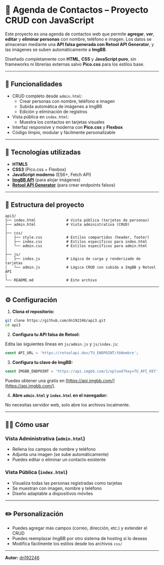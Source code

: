 # 📇 Agenda de Contactos – Proyecto CRUD con JavaScript

Este proyecto es una agenda de contactos web que permite **agregar**, **ver**, **editar** y **eliminar personas** con nombre, teléfono e imagen. Los datos se almacenan mediante una **API falsa generada con Retool API Generator**, y las imágenes se suben automáticamente a **ImgBB**.

Diseñado completamente con **HTML**, **CSS** y **JavaScript puro**, sin frameworks ni librerías externas salvo **Pico.css** para los estilos base.

---

## 🚀 Funcionalidades

- CRUD completo desde `admin.html`:
  - Crear personas con nombre, teléfono e imagen
  - Subida automática de imágenes a ImgBB
  - Edición y eliminación de registros
- Vista pública en `index.html`:
  - Muestra los contactos en tarjetas visuales
- Interfaz responsive y moderna con **Pico.css** y **Flexbox**
- Código limpio, modular y fácilmente personalizable

---

## 🧱 Tecnologías utilizadas

- **HTML5**
- **CSS3** (Pico.css + Flexbox)
- **JavaScript moderno** (ES6+, Fetch API)
- **[ImgBB API](https://api.imgbb.com/)** (para alojar imágenes)
- **[Retool API Generator](https://retool.com/api-generator/)** (para crear endpoints falsos)

---

## 📁 Estructura del proyecto

```
api3/
├── index.html              # Vista pública (tarjetas de personas)
├── admin.html              # Vista administrativa (CRUD)
│
├── css/
│   ├── style.css           # Estilos compartidos (header, footer)
│   ├── index.css           # Estilos específicos para index.html
│   └── admin.css           # Estilos específicos para admin.html
│
├── js/
│   ├── index.js            # Lógica de carga y renderizado de tarjetas
│   └── admin.js            # Lógica CRUD con subida a ImgBB y Retool API
│
└── README.md               # Este archivo
```

---

## ⚙️ Configuración

1. **Clona el repositorio:**

```bash
git clone https://github.com/dn192246/api3.git
cd api3
```

2. **Configura tu API falsa de Retool:**

Edita las siguientes líneas en `js/admin.js` y `js/index.js`:

```js
const API_URL = 'https://retoolapi.dev/TU_ENDPOINT/tbNombre';
```

3. **Configura tu clave de ImgBB:**

```js
const IMGBB_ENDPOINT = 'https://api.imgbb.com/1/upload?key=TU_API_KEY';
```

Puedes obtener una gratis en [https://api.imgbb.com/](https://api.imgbb.com/).

4. **Abre `admin.html` y `index.html` en el navegador:**

No necesitas servidor web, solo abre los archivos localmente.

---

## 🧑‍💻 Cómo usar

### Vista Administrativa (`admin.html`)

- Rellena los campos de nombre y teléfono
- Adjunta una imagen (se sube automáticamente)
- Puedes editar o eliminar un contacto existente

### Vista Pública (`index.html`)

- Visualiza todas las personas registradas como tarjetas
- Se muestran con imagen, nombre y teléfono
- Diseño adaptable a dispositivos móviles

---

## ✏️ Personalización

- Puedes agregar más campos (correo, dirección, etc.) y extender el CRUD
- Puedes reemplazar ImgBB por otro sistema de hosting si lo deseas
- Modifica fácilmente los estilos desde los archivos `css/`

---

**Autor:** [dn192246](https://github.com/dn192246)
